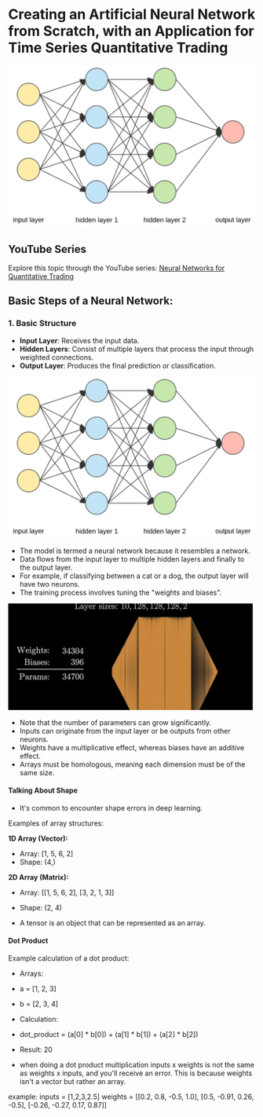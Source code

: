 # Creating an Artificial Neural Network from Scratch, with an Application for Time Series Quantitative Trading

![Neural Network Diagram](images/image-1.png)

## YouTube Series
Explore this topic through the YouTube series: [Neural Networks for Quantitative Trading](https://www.youtube.com/watch?v=Wo5dMEP_BbI&list=PLQVvvaa0QuDcjD5BAw2DxE6OF2tius3V3)

## Basic Steps of a Neural Network:
### 1. Basic Structure
- **Input Layer**: Receives the input data.
- **Hidden Layers**: Consist of multiple layers that process the input through weighted connections.
- **Output Layer**: Produces the final prediction or classification.

![Neural Network Flow](images/image-1.png)

- The model is termed a neural network because it resembles a network.
- Data flows from the input layer to multiple hidden layers and finally to the output layer.
- For example, if classifying between a cat or a dog, the output layer will have two neurons.
- The training process involves tuning the "weights and biases".

![Neural Network Parameters](images/image.png)

- Note that the number of parameters can grow significantly.
- Inputs can originate from the input layer or be outputs from other neurons.
- Weights have a multiplicative effect, whereas biases have an additive effect.
- Arrays must be homologous, meaning each dimension must be of the same size.

#### Talking About Shape
- It's common to encounter shape errors in deep learning.

Examples of array structures:

**1D Array (Vector):**
- Array: [1, 5, 6, 2]
- Shape: (4,)

**2D Array (Matrix):**
- Array: 
        [[1, 5, 6, 2],
        [3, 2, 1, 3]]

- Shape: (2, 4)

- A tensor is an object that can be represented as an array.

#### Dot Product
Example calculation of a dot product:

- Arrays:
- a = [1, 2, 3]
- b = [2, 3, 4]

- Calculation:
- dot_product = (a[0] * b[0]) + (a[1] * b[1]) + (a[2] * b[2])
- Result: 20

- when doing a dot product multiplication inputs x weights is not the same as weights x inputs, and you'll receive an error. This is because weights isn't a vector but rather an array. 

example:
inputs = [1,2,3,2.5]
weights =  [[0.2, 0.8, -0.5, 1.0],
            [0.5, -0.91, 0.26, -0.5],
            [-0.26, -0.27, 0.17, 0.87]]
